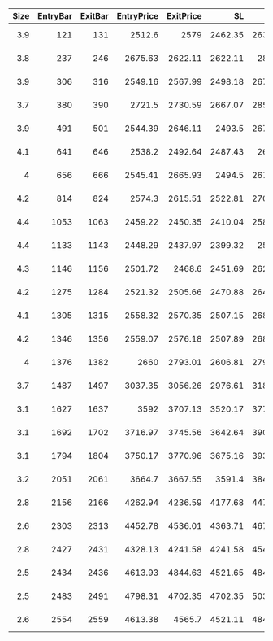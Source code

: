 |   Size |   EntryBar |   ExitBar |   EntryPrice |   ExitPrice |      SL |      TP |      PnL |   Commission |   ReturnPct | EntryTime                 | ExitTime                  | Duration        | Tag   |
|-------:|-----------:|----------:|-------------:|------------:|--------:|--------:|---------:|-------------:|------------:|:--------------------------|:--------------------------|:----------------|:------|
|    3.9 |        121 |       131 |      2512.6  |     2579    | 2462.35 | 2638.23 |  258.96  |            0 |  0.0264268  | 2025-05-18 06:00:00+00:00 | 2025-05-18 16:00:00+00:00 | 0 days 10:00:00 |       |
|    3.8 |        237 |       246 |      2675.63 |     2622.11 | 2622.11 | 2809.4  | -203.385 |            0 | -0.0200037  | 2025-05-23 02:00:00+00:00 | 2025-05-23 11:00:00+00:00 | 0 days 09:00:00 |       |
|    3.9 |        306 |       316 |      2549.16 |     2567.99 | 2498.18 | 2676.62 |   73.437 |            0 |  0.00738675 | 2025-05-25 23:00:00+00:00 | 2025-05-26 09:00:00+00:00 | 0 days 10:00:00 |       |
|    3.7 |        380 |       390 |      2721.5  |     2730.59 | 2667.07 | 2857.58 |   33.633 |            0 |  0.00334007 | 2025-05-29 01:00:00+00:00 | 2025-05-29 11:00:00+00:00 | 0 days 10:00:00 |       |
|    3.9 |        491 |       501 |      2544.39 |     2646.11 | 2493.5  | 2671.61 |  396.708 |            0 |  0.0399781  | 2025-06-02 16:00:00+00:00 | 2025-06-03 02:00:00+00:00 | 0 days 10:00:00 |       |
|    4.1 |        641 |       646 |      2538.2  |     2492.64 | 2487.43 | 2665.1  | -186.796 |            0 | -0.0179497  | 2025-06-08 22:00:00+00:00 | 2025-06-09 03:00:00+00:00 | 0 days 05:00:00 |       |
|    4   |        656 |       666 |      2545.41 |     2665.93 | 2494.5  | 2672.68 |  482.08  |            0 |  0.047348   | 2025-06-09 13:00:00+00:00 | 2025-06-09 23:00:00+00:00 | 0 days 10:00:00 |       |
|    4.2 |        814 |       824 |      2574.3  |     2615.51 | 2522.81 | 2703.02 |  173.082 |            0 |  0.0160082  | 2025-06-16 03:00:00+00:00 | 2025-06-16 13:00:00+00:00 | 0 days 10:00:00 |       |
|    4.4 |       1053 |      1063 |      2459.22 |     2450.35 | 2410.04 | 2582.18 |  -39.028 |            0 | -0.00360683 | 2025-06-26 02:00:00+00:00 | 2025-06-26 12:00:00+00:00 | 0 days 10:00:00 |       |
|    4.4 |       1133 |      1143 |      2448.29 |     2437.97 | 2399.32 | 2570.7  |  -45.408 |            0 | -0.00421519 | 2025-06-29 10:00:00+00:00 | 2025-06-29 20:00:00+00:00 | 0 days 10:00:00 |       |
|    4.3 |       1146 |      1156 |      2501.72 |     2468.6  | 2451.69 | 2626.81 | -142.416 |            0 | -0.0132389  | 2025-06-29 23:00:00+00:00 | 2025-06-30 09:00:00+00:00 | 0 days 10:00:00 |       |
|    4.2 |       1275 |      1284 |      2521.32 |     2505.66 | 2470.88 | 2647.38 |  -65.772 |            0 | -0.00621103 | 2025-07-05 08:00:00+00:00 | 2025-07-05 17:00:00+00:00 | 0 days 09:00:00 |       |
|    4.1 |       1305 |      1315 |      2558.32 |     2570.35 | 2507.15 | 2686.24 |   49.323 |            0 |  0.0047023  | 2025-07-06 14:00:00+00:00 | 2025-07-07 00:00:00+00:00 | 0 days 10:00:00 |       |
|    4.2 |       1346 |      1356 |      2559.07 |     2576.18 | 2507.89 | 2687.02 |   71.862 |            0 |  0.00668602 | 2025-07-08 07:00:00+00:00 | 2025-07-08 17:00:00+00:00 | 0 days 10:00:00 |       |
|    4   |       1376 |      1382 |      2660    |     2793.01 | 2606.81 | 2793.01 |  532.042 |            0 |  0.0500039  | 2025-07-09 13:00:00+00:00 | 2025-07-09 19:00:00+00:00 | 0 days 06:00:00 |       |
|    3.7 |       1487 |      1497 |      3037.35 |     3056.26 | 2976.61 | 3189.23 |   69.967 |            0 |  0.00622582 | 2025-07-14 04:00:00+00:00 | 2025-07-14 14:00:00+00:00 | 0 days 10:00:00 |       |
|    3.1 |       1627 |      1637 |      3592    |     3707.13 | 3520.17 | 3771.61 |  356.903 |            0 |  0.0320518  | 2025-07-20 00:00:00+00:00 | 2025-07-20 10:00:00+00:00 | 0 days 10:00:00 |       |
|    3.1 |       1692 |      1702 |      3716.97 |     3745.56 | 3642.64 | 3902.83 |   88.629 |            0 |  0.00769175 | 2025-07-22 17:00:00+00:00 | 2025-07-23 03:00:00+00:00 | 0 days 10:00:00 |       |
|    3.1 |       1794 |      1804 |      3750.17 |     3770.96 | 3675.16 | 3937.67 |   64.449 |            0 |  0.00554375 | 2025-07-26 23:00:00+00:00 | 2025-07-27 09:00:00+00:00 | 0 days 10:00:00 |       |
|    3.2 |       2051 |      2061 |      3664.7  |     3667.55 | 3591.4  | 3847.92 |    9.12  |            0 |  0.00077769 | 2025-08-06 16:00:00+00:00 | 2025-08-07 02:00:00+00:00 | 0 days 10:00:00 |       |
|    2.8 |       2156 |      2166 |      4262.94 |     4236.59 | 4177.68 | 4476.09 |  -73.78  |            0 | -0.00618118 | 2025-08-11 01:00:00+00:00 | 2025-08-11 11:00:00+00:00 | 0 days 10:00:00 |       |
|    2.6 |       2303 |      2313 |      4452.78 |     4536.01 | 4363.71 | 4675.41 |  216.398 |            0 |  0.0186917  | 2025-08-17 04:00:00+00:00 | 2025-08-17 14:00:00+00:00 | 0 days 10:00:00 |       |
|    2.8 |       2427 |      2431 |      4328.13 |     4241.58 | 4241.58 | 4544.55 | -242.348 |            0 | -0.0199977  | 2025-08-22 08:00:00+00:00 | 2025-08-22 12:00:00+00:00 | 0 days 04:00:00 |       |
|    2.5 |       2434 |      2436 |      4613.93 |     4844.63 | 4521.65 | 4844.63 |  576.741 |            0 |  0.05       | 2025-08-22 15:00:00+00:00 | 2025-08-22 17:00:00+00:00 | 0 days 02:00:00 |       |
|    2.5 |       2483 |      2491 |      4798.31 |     4702.35 | 4702.35 | 5038.24 | -239.891 |            0 | -0.019998   | 2025-08-24 16:00:00+00:00 | 2025-08-25 00:00:00+00:00 | 0 days 08:00:00 |       |
|    2.6 |       2554 |      2559 |      4613.38 |     4565.7  | 4521.11 | 4844.05 | -123.968 |            0 | -0.0103352  | 2025-08-27 15:00:00+00:00 | 2025-08-27 20:00:00+00:00 | 0 days 05:00:00 |       |
